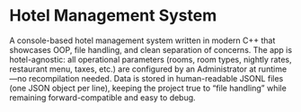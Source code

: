 # Hotel Management System
A console-based hotel management system written in modern C++ that showcases OOP, file handling, and clean separation of concerns. The app is hotel-agnostic: all operational parameters (rooms, room types, nightly rates, restaurant menu, taxes, etc.) are configured by an Administrator at runtime—no recompilation needed. Data is stored in human-readable JSONL files (one JSON object per line), keeping the project true to “file handling” while remaining forward-compatible and easy to debug.
